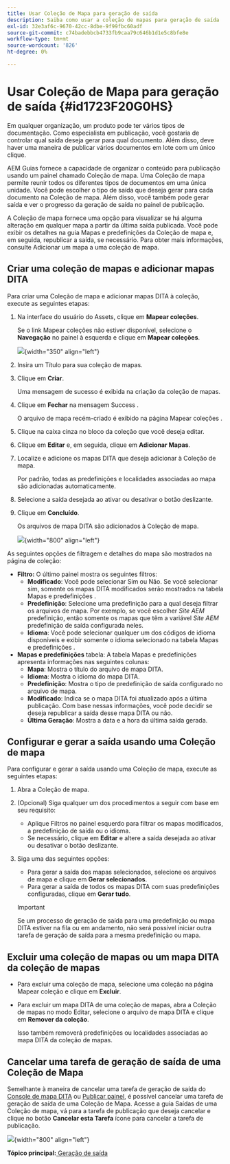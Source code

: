 ```yaml
---
title: Usar Coleção de Mapa para geração de saída
description: Saiba como usar a coleção de mapas para geração de saída
exl-id: 32e3af6c-9670-42cc-8dbe-9f99fbc60adf
source-git-commit: c74badebbcb4733fb9caa79c646b1d1e5c8bfe8e
workflow-type: tm+mt
source-wordcount: '826'
ht-degree: 0%

---
```


# Usar Coleção de Mapa para geração de saída {#id1723F20G0HS}

Em qualquer organização, um produto pode ter vários tipos de documentação. Como especialista em publicação, você gostaria de controlar qual saída deseja gerar para qual documento. Além disso, deve haver uma maneira de publicar vários documentos em lote com um único clique.

AEM Guias fornece a capacidade de organizar o conteúdo para publicação usando um painel chamado Coleção de mapa. Uma Coleção de mapa permite reunir todos os diferentes tipos de documentos em uma única unidade. Você pode escolher o tipo de saída que deseja gerar para cada documento na Coleção de mapa. Além disso, você também pode gerar saída e ver o progresso da geração de saída no painel de publicação.

A Coleção de mapa fornece uma opção para visualizar se há alguma alteração em qualquer mapa a partir da última saída publicada. Você pode exibir os detalhes na guia Mapas e predefinições da Coleção de mapa e, em seguida, republicar a saída, se necessário. Para obter mais informações, consulte Adicionar um mapa a uma coleção de mapa.

## Criar uma coleção de mapas e adicionar mapas DITA

Para criar uma Coleção de mapa e adicionar mapas DITA à coleção, execute as seguintes etapas:

1. Na interface do usuário do Assets, clique em **Mapear coleções**.

   Se o link Mapear coleções não estiver disponível, selecione o **Navegação** no painel à esquerda e clique em **Mapear coleções**.

   ![](images/access-map-collection-left-rail.png){width="350" align="left"}

1. Insira um Título para sua coleção de mapas.
1. Clique em **Criar**.

   Uma mensagem de sucesso é exibida na criação da coleção de mapas.

1. Clique em **Fechar** na mensagem Success .

   O arquivo de mapa recém-criado é exibido na página Mapear coleções .

1. Clique na caixa cinza no bloco da coleção que você deseja editar.
1. Clique em **Editar** e, em seguida, clique em **Adicionar Mapas**.
1. Localize e adicione os mapas DITA que deseja adicionar à Coleção de mapa.

   Por padrão, todas as predefinições e localidades associadas ao mapa são adicionadas automaticamente.

1. Selecione a saída desejada ao ativar ou desativar o botão deslizante.
1. Clique em **Concluído**.

   Os arquivos de mapa DITA são adicionados à Coleção de mapa.

   ![](images/maps_presets_62_63.png){width="800" align="left"}

As seguintes opções de filtragem e detalhes do mapa são mostrados na página de coleção:

- **Filtro:** O último painel mostra os seguintes filtros:
   - **Modificado**: Você pode selecionar Sim ou Não. Se você selecionar sim, somente os mapas DITA modificados serão mostrados na tabela Mapas e predefinições .
   - **Predefinição**: Selecione uma predefinição para a qual deseja filtrar os arquivos de mapa. Por exemplo, se você escolher *Site AEM* predefinição, então somente os mapas que têm a variável *Site AEM* predefinição de saída configurada neles.
   - **Idioma**: Você pode selecionar qualquer um dos códigos de idioma disponíveis e exibir somente o idioma selecionado na tabela Mapas e predefinições .
- **Mapas e predefinições** tabela: A tabela Mapas e predefinições apresenta informações nas seguintes colunas:
   - **Mapa**: Mostra o título do arquivo de mapa DITA.
   - **Idioma**: Mostra o idioma do mapa DITA.
   - **Predefinição**: Mostra o tipo de predefinição de saída configurado no arquivo de mapa.
   - **Modificado**: Indica se o mapa DITA foi atualizado após a última publicação. Com base nessas informações, você pode decidir se deseja republicar a saída desse mapa DITA ou não.
   - **Última Geração**: Mostra a data e a hora da última saída gerada.

## Configurar e gerar a saída usando uma Coleção de mapa

Para configurar e gerar a saída usando uma Coleção de mapa, execute as seguintes etapas:

1. Abra a Coleção de mapa.
1. \(Opcional\) Siga qualquer um dos procedimentos a seguir com base em seu requisito:
   - Aplique Filtros no painel esquerdo para filtrar os mapas modificados, a predefinição de saída ou o idioma.
   - Se necessário, clique em **Editar** e altere a saída desejada ao ativar ou desativar o botão deslizante.
1. Siga uma das seguintes opções:

   - Para gerar a saída dos mapas selecionados, selecione os arquivos de mapa e clique em **Gerar selecionados**.
   - Para gerar a saída de todos os mapas DITA com suas predefinições configuradas, clique em **Gerar tudo**.

   >[!IMPORTANT]
   >
   > Se um processo de geração de saída para uma predefinição ou mapa DITA estiver na fila ou em andamento, não será possível iniciar outra tarefa de geração de saída para a mesma predefinição ou mapa.


## Excluir uma coleção de mapas ou um mapa DITA da coleção de mapas

- Para excluir uma coleção de mapa, selecione uma coleção na página Mapear coleção e clique em **Excluir**.
- Para excluir um mapa DITA de uma coleção de mapas, abra a Coleção de mapas no modo Editar, selecione o arquivo de mapa DITA e clique em **Remover da coleção**.

   Isso também removerá predefinições ou localidades associadas ao mapa DITA da coleção de mapas.


## Cancelar uma tarefa de geração de saída de uma Coleção de Mapa

Semelhante à maneira de cancelar uma tarefa de geração de saída do [Console de mapa DITA](generate-output-for-a-dita-map.md#id2061H100T5Z) ou [Publicar painel](generate-output-publish-dashboard.md#), é possível cancelar uma tarefa de geração de saída de uma Coleção de Mapa. Acesse a guia Saídas de uma Coleção de mapa, vá para a tarefa de publicação que deseja cancelar e clique no botão **Cancelar esta Tarefa** ícone para cancelar a tarefa de publicação.

![](images/cancel-publish-task-map-collection.png){width="800" align="left"}

**Tópico principal:**[ Geração de saída](generate-output.md)
